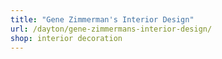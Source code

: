 ```yaml
---
title: "Gene Zimmerman's Interior Design"
url: /dayton/gene-zimmermans-interior-design/
shop: interior decoration
---
```

